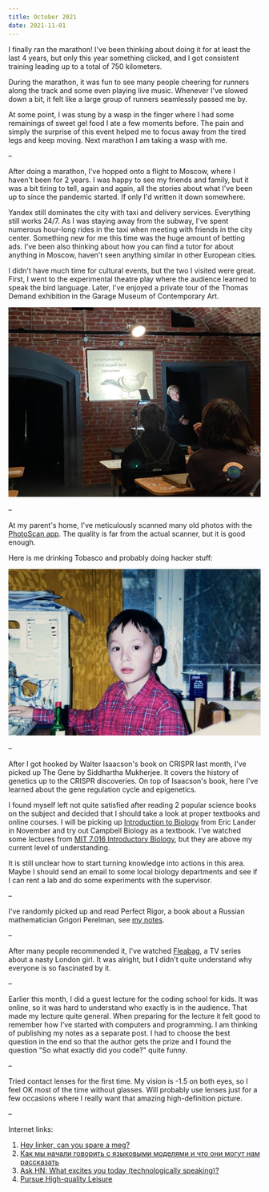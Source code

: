 ```yaml
---
title: October 2021
date: 2021-11-01
---
```


I finally ran the marathon! I've been thinking about doing it for at least the last 4 years, but only this year something clicked, and I got consistent training leading up to a total of 750 kilometers.

During the marathon, it was fun to see many people cheering for runners along the track and some even playing live music. Whenever I've slowed down a bit, it felt like a large group of runners seamlessly passed me by.

At some point, I was stung by a wasp in the finger where I had some remainings of sweet gel food I ate a few moments before. The pain and simply the surprise of this event helped me to focus away from the tired legs and keep moving. Next marathon I am taking a wasp with me.

–

After doing a marathon, I've hopped onto a flight to Moscow, where I haven't been for 2 years. I was happy to see my friends and family, but it was a bit tiring to tell, again and again, all the stories about what I've been up to since the pandemic started. If only I'd written it down somewhere.

Yandex still dominates the city with taxi and delivery services. Everything still works 24/7. As I was staying away from the subway, I've spent numerous hour-long rides in the taxi when meeting with friends in the city center. Something new for me this time was the huge amount of betting ads. I've been also thinking about how you can find a tutor for about anything in Moscow, haven't seen anything similar in other European cities.

I didn't have much time for cultural events, but the two I visited were great. First, I went to the experimental theatre play where the audience learned to speak the bird language. Later, I've enjoyed a private tour of the Thomas Demand exhibition in the Garage Museum of Contemporary Art.

![Bird university](bird-university.jpg)

–

At my parent's home, I've meticulously scanned many old photos with the [PhotoScan app](https://www.google.com/photos/scan/). The quality is far from the actual scanner, but it is good enough.

Here is me drinking Tobasco and probably doing hacker stuff:

![Me](me.jpg)

–

After I got hooked by Walter Isaacson's book on CRISPR last month, I've picked up The Gene by Siddhartha Mukherjee. It covers the history of genetics up to the CRISPR discoveries. On top of Isaacson's book, here I've learned about the gene regulation cycle and epigenetics.

I found myself left not quite satisfied after reading 2 popular science books on the subject and decided that I should take a look at proper textbooks and online courses. I will be picking up [Introduction to Biology](https://www.edx.org/course/introduction-to-biology-the-secret-of-life-3) from Eric Lander in November and try out Campbell Biology as a textbook. I've watched some lectures from [MIT 7.016 Introductory Biology](https://ocw.mit.edu/courses/biology/7-016-introductory-biology-fall-2018/), but they are above my current level of understanding.

It is still unclear how to start turning knowledge into actions in this area. Maybe I should send an email to some local biology departments and see if I can rent a lab and do some experiments with the supervisor.

–

I've randomly picked up and read Perfect Rigor, a book about a Russian mathematician Grigori Perelman, see [my notes](/pages/books/perfect-rigor).

–

After many people recommended it, I've watched [Fleabag](https://en.wikipedia.org/wiki/Fleabag), a TV series about a nasty London girl. It was alright, but I didn't quite understand why everyone is so fascinated by it.

–

Earlier this month, I did a guest lecture for the coding school for kids. It was online, so it was hard to understand who exactly is in the audience. That made my lecture quite general. When preparing for the lecture it felt good to remember how I've started with computers and programming. I am thinking of publishing my notes as a separate post. I had to choose the best question in the end so that the author gets the prize and I found the question "So what exactly did you code?" quite funny.

–

Tried contact lenses for the first time. My vision is -1.5 on both eyes, so I feel OK most of the time without glasses. Will probably use lenses just for a few occasions where I really want that amazing high-definition picture.

–

Internet links:

1. [Hey linker, can you spare a meg?](https://tailscale.com/blog/go-linker/)
2. [Как мы начали говорить с языковыми моделями и что они могут нам рассказать](https://techno.yandex.ru/longreads/algorithm)
3. [Ask HN: What excites you today (technologically speaking)?](https://news.ycombinator.com/item?id=28819489)
4. [Pursue High-quality Leisure](https://www.deprocrastination.co/blog/pursue-high-quality-leisure)
